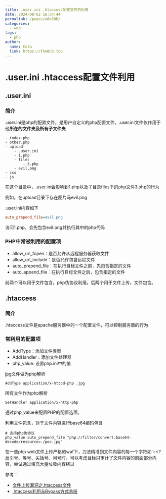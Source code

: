 ```yaml
---
title: .user.ini .htaccess配置文件的利用
date: 2024-08-02 16:54:44
permalink: /pages/e8e88b/
categories:
  - web
tags:
  - php
author: 
  name: Cola
  link: https://the0n3.top
---
```

# .user.ini .htaccess配置文件利用

## .user.ini

### 简介

.user.ini是php的配置文件，是用户自定义的php配置文件，.user.ini文件仅作用于他**所在的文件夹及所有子文件夹**

```
- index.php
- other.php
- upload
    - .user.ini
    - 1.php
    - files
        - 3.php
    - evil.png
- css
- js
```

在这个目录中，.user.ini会影响到1.php以及子目录files下的php文件3.php的行为

例如，在upload目录下存在图片马evil.png

.user.ini内容如下

```ini
auto_prepend_file=evil.png
```

访问1.php，会先包含evil.png并执行其中的php代码

### PHP中常被利用的配置项

- allow_url_fopen：是否允许从远程服务器获取文件
- allow_url_include：是否允许包含远程文件
- auto_prepend_file：在执行目标文件之前，先包含指定的文件
- auto_append_file：在执行目标文件之后，包含指定的文件

前两个可以用于文件包含，php伪协议利用。后两个用于文件上传，文件包含。

## .htaccess

### 简介

.htaccess文件是apache服务器中的一个配置文件，可以控制服务器的行为

### 常利用的配置项

- AddType：添加文件类型
- AddHandler：添加文件处理器
- php_value: 设置php.ini中的值

jpg文件做为php解析
```plaintext
AddType application/x-httpd-php .jpg
```

所有文件作为php解析
```plaintext
SetHandler application/x-http-php
```

通过php_value来配置PHP的配置选项。

利用文件包含，对于文件内容进行base64编码包含
```plaintext
# 支持php伪协议
php_value auto_prepend_file "php://filter/convert.base64-decode/resource=./poc.jpg"
```

在一些php web文件上传严格的waf下，刀法精准到文件内容的每一个字符如`=<?反引号、等号、尖括号、问号时，可以考虑目标只审计了文件内容的前面部分内容，尝试通过填充大量垃圾内容绕过

参考：

- [文件上传漏洞之.htaccess文件](https://blog.csdn.net/weixin_65279640/article/details/137843949)
- [.htaccess利用与Bypass方式总结](https://www.anquanke.com/post/id/205098)